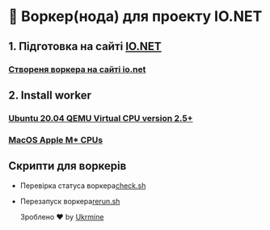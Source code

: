 # :checkered_flag: Воркер(нода) для проекту IO.NET 

## 1. Підготовка на сайті <a href="https://cloud.io.net/worker/devices/" target="_blank">IO.NET</a>

### [Створеня воркера на сайті io.net](Install_linux_UA.md)

## 2. Install worker 
### [Ubuntu 20.04 QEMU Virtual CPU version 2.5+](Preparation_ionet_UA.md)
### [MacOS Apple M* CPUs](Install_mac_UA.md)

## Скрипти для воркерів
- Перевірка статуса воркера<a href="https://github.com/ukrmine/ionet/raw/main/check.sh" target="_blank">check.sh</a>
- Перезапуск воркера<a href="https://github.com/ukrmine/ionet/raw/main/rerun.sh" target="_blank">rerun.sh</a>
  
  Зроблено :heart: by <a href="https://github.com/ukrmine" target="_blank">Ukrmine</a>
